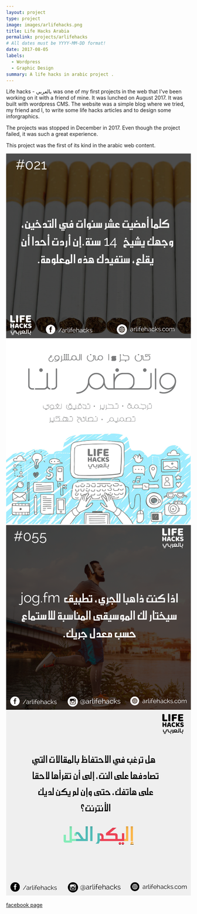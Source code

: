 ```yaml
---
layout: project
type: project
image: images/arlifehacks.png
title: Life Hacks Arabia
permalink: projects/arlifehacks
# All dates must be YYYY-MM-DD format!
date: 2017-08-05
labels:
  - Wordpress
  - Graphic Design
summary: A life hacks in arabic project .
---
```



Life hacks - بالعربي was one of my first projects in the web that I've been working on it with a friend of mine. It was lunched on August 2017. It was built with wordpress CMS. The website was a simple blog where we tried, my friend and I, to write some life hacks articles and to design some inforgraphics.

The projects was stopped in December in 2017. Even though the project failed, it was such a great experience.

This project was the first of its kind in the arabic web content.

<img class="ui image" src="../images/image1.png">

<img class="ui image" src="../images/image2.png">

<img class="ui image" src="../images/image3.png">

<img class="ui image" src="../images/image4.png">

 <a href="https://www.facebook.com/arlifehacks/"><i class="large facebook icon"> </i>  facebook page </a>


